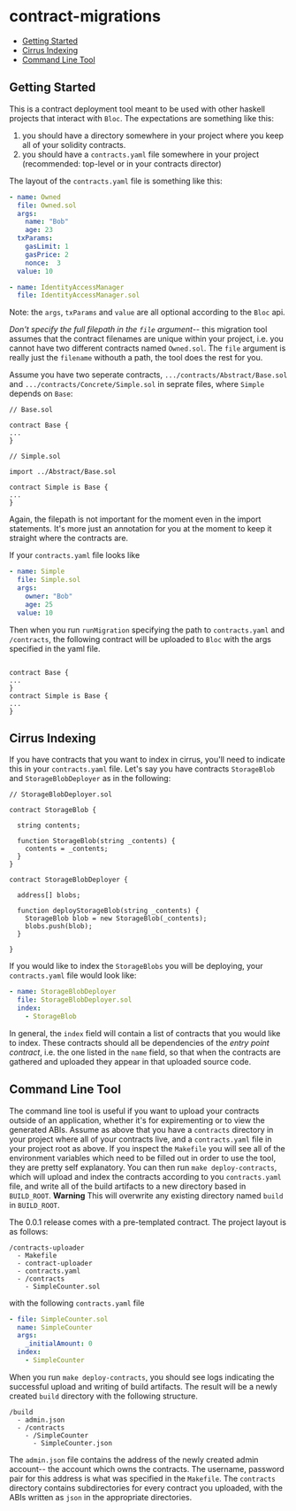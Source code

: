 # contract-migrations

- [Getting Started](#getting-started)
- [Cirrus Indexing](#cirrus-indexing)
- [Command Line Tool](#command-line-tool)


## Getting Started
This is a contract deployment tool meant to be used with other haskell projects that interact with `Bloc`.
The expectations are something like this:

1. you should have a directory somewhere in your project where you keep all of your solidity contracts.
2. you should have a `contracts.yaml` file somewhere in your project (recommended: top-level or in your contracts director)

The layout of the `contracts.yaml` file is something like this:
```yaml
- name: Owned
  file: Owned.sol
  args:
    name: "Bob"
    age: 23
  txParams:
    gasLimit: 1
    gasPrice: 2
    nonce:  3
  value: 10

- name: IdentityAccessManager
  file: IdentityAccessManager.sol
```

Note: the `args`, `txParams` and `value` are all optional according to the `Bloc` api. 

*Don't specify the full filepath in the `file` argument*-- this migration tool assumes that the contract
filenames are unique within your project, i.e. you cannot have two different contracts named `Owned.sol`. The
`file` argument is really just the `filename` withouth a path, the tool does the rest for you.

Assume you have two seperate contracts, `.../contracts/Abstract/Base.sol` and `.../contracts/Concrete/Simple.sol` in seprate files, where `Simple` depends on `Base`:

```solidity
// Base.sol

contract Base {
...
}
```

```solidity
// Simple.sol

import ../Abstract/Base.sol

contract Simple is Base {
...
}
```
Again, the filepath is not important for the moment even in the import statements. It's more just an annotation for you at the moment to keep it straight where the contracts are.

If your `contracts.yaml` file looks like

```yaml
- name: Simple
  file: Simple.sol
  args:
    owner: "Bob"
    age: 25
  value: 10
```

Then when you run `runMigration` specifying the path to `contracts.yaml` and `/contracts`, the following contract will be
uploaded to `Bloc` with the args specified in the yaml file.

```solidity

contract Base {
...
}
contract Simple is Base {
...
}
```

## Cirrus Indexing

If you have contracts that you want to index in cirrus, you'll need to indicate this in your `contracts.yaml` file. Let's say you have contracts `StorageBlob` and `StorageBlobDeployer` as in the following:

```solidity
// StorageBlobDeployer.sol

contract StorageBlob {

  string contents;

  function StorageBlob(string _contents) {
    contents = _contents;
  }
}

contract StorageBlobDeployer {

  address[] blobs;
  
  function deployStorageBlob(string _contents) {
    StorageBlob blob = new StorageBlob(_contents);
    blobs.push(blob);
  }

}
```

If you would like to index the `StorageBlobs` you will be deploying, your `contracts.yaml` file would look like:

```yaml
- name: StorageBlobDeployer
  file: StorageBlobDeployer.sol
  index:
    - StorageBlob
```

In general, the `index` field will contain a list of contracts that you would like to index. These contracts should all be dependencies of the _entry point contract_, i.e. the one listed in the `name` field, so that when the contracts are gathered and uploaded they appear in that uploaded source code. 

## Command Line Tool
The command line tool is useful if you want to upload your contracts outside of an application, whether it's for expirementing or to view the generated ABIs. Assume as above that you have a `contracts` directory in your project where all of your contracts live, and a `contracts.yaml` file in your project root as above. If you inspect the `Makefile` you will see all of the environment variables which need to be filled out in order to use the tool, they are pretty self explanatory. You can then run `make deploy-contracts`, which will upload and index the contracts according to you `contracts.yaml` file, and write all of the build artifacts to a new directory based in `BUILD_ROOT`. **Warning** This will overwrite any existing directory named `build` in `BUILD_ROOT`.

The 0.0.1 release comes with a pre-templated contract. The project layout is as follows:

```
/contracts-uploader
  - Makefile
  - contract-uploader
  - contracts.yaml
  - /contracts
    - SimpleCounter.sol
```

with the following `contracts.yaml` file

```yaml
- file: SimpleCounter.sol
  name: SimpleCounter
  args:
    _initialAmount: 0
  index:
    - SimpleCounter

```

When you run `make deploy-contracts`, you should see logs indicating the successful upload and writing of build artifacts. The result will be a newly created `build` directory with the following structure.

```
/build
  - admin.json
  - /contracts
    - /SimpleCounter
      - SimpleCounter.json
```

The `admin.json` file contains the address of the newly created admin account-- the account which owns the contracts. The username, password pair for this address is what was specified in the `Makefile`. The `contracts` directory contains subdirectories for every contract you uploaded, with the ABIs written as `json` in the appropriate directories.
